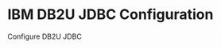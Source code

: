 IBM DB2U JDBC Configuration
===============================================================================
Configure DB2U JDBC